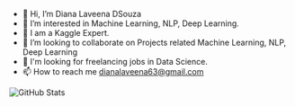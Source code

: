 - 👋 Hi, I’m Diana Laveena DSouza
- 👀 I’m interested in Machine Learning, NLP, Deep Learning.
- 🌱 I am a Kaggle Expert.
- 💞️ I’m looking to collaborate on Projects related Machine Learning, NLP, Deep Learning
- 🎁 I'm looking for freelancing jobs in Data Science.
- 📫 How to reach me dianalaveena63@gmail.com


![GitHub Stats](https://github-readme-stats.vercel.app/api?username=Diana-Laveena-DSouza&theme=radical)
